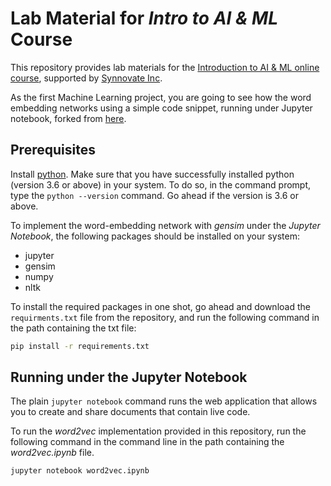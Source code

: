 # Lab Material for *Intro to AI & ML* Course 

This repository provides lab materials for the [Introduction to AI & ML online course](http://college.synnovateinc.com/courses/ai-ml/), 
supported by [Synnovate Inc](http://synnovateinc.com/). 

As the first Machine Learning project, you are going to see how the word embedding networks using a simple code snippet, 
running under Jupyter notebook, forked from [here](https://github.com/buomsoo-kim/Word-embedding-with-Python).   

## Prerequisites

Install [python](http://www.python.org).
Make sure that you have successfully installed python (version 3.6 or above) in your system.
To do so, in the command prompt, type the `python --version` command. Go ahead if the version is 3.6 or above.
 
To implement the word-embedding network with *gensim* under the *Jupyter Notebook*, 
the following packages should be installed on your system:

* jupyter
* gensim
* numpy
* nltk

To install the required packages in one shot, go ahead and download the `requirments.txt` 
file from the repository, and run the following command in the path containing the txt file:

```bash
pip install -r requirements.txt
```

## Running under the Jupyter Notebook

The plain `jupyter notebook` command runs the web application that allows you to create 
and share documents that contain live code. 

To run the *word2vec* implementation provided in this repository, run the following command in 
the command line in the path containing the *word2vec.ipynb* file.

```
jupyter notebook word2vec.ipynb
```
